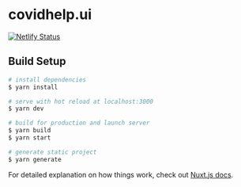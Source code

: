 # covidhelp.ui

[![Netlify Status](https://api.netlify.com/api/v1/badges/d2d8e932-8da8-401a-b782-f060ad88c7e6/deploy-status)](https://app.netlify.com/sites/thirsty-brown-3401a1/deploys)
## Build Setup

```bash
# install dependencies
$ yarn install

# serve with hot reload at localhost:3000
$ yarn dev

# build for production and launch server
$ yarn build
$ yarn start

# generate static project
$ yarn generate
```

For detailed explanation on how things work, check out [Nuxt.js docs](https://nuxtjs.org).
